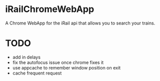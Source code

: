 iRailChromeWebApp
=================

A Chrome WebApp for the iRail api that allows you to search your trains.

TODO
====
- add in delays
- fix the autofocus issue once chrome fixes it
- use appcache to remember window position on exit
- cache frequent request

